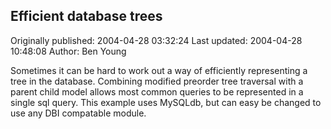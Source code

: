 ## Efficient database trees 
Originally published: 2004-04-28 03:32:24 
Last updated: 2004-04-28 10:48:08 
Author: Ben Young 
 
Sometimes it can be hard to work out a way of efficiently representing a tree in the database. Combining modified preorder tree traversal with a parent child model allows most common queries to be represented in a single sql query. This example uses MySQLdb, but can easy be changed to use any DBI compatable module.